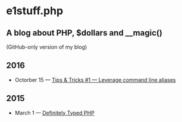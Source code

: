 # e1stuff.php 
## A blog about PHP, $dollars and __magic()

(GitHub-only version of my blog)
 
## 2016

* Octorber 15 — [Tips & Tricks #1 — Leverage command line aliases](tips-n-tricks/2016-10-15-01-leverage-bash-aliases.md)
 
## 2015

* March 1 — [Definitely Typed PHP](post/2015-03-01-definitely-typed-php.md)
